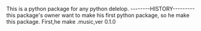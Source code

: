 This is a python package for any python delelop.
--------HISTORY---------
this package's owner want to make his first python package,
so he make this package.
First,he make .music,ver 0.1.0
